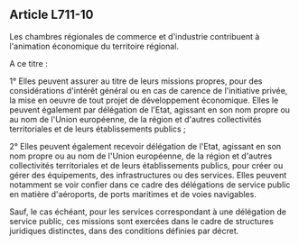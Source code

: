 Article L711-10
----
Les chambres régionales de commerce et d'industrie contribuent à l'animation
économique du territoire régional.

A ce titre :

1° Elles peuvent assurer au titre de leurs missions propres, pour des
considérations d'intérêt général ou en cas de carence de l'initiative privée, la
mise en oeuvre de tout projet de développement économique. Elles le peuvent
également par délégation de l'Etat, agissant en son nom propre ou au nom de
l'Union européenne, de la région et d'autres collectivités territoriales et de
leurs établissements publics ;

2° Elles peuvent également recevoir délégation de l'Etat, agissant en son nom
propre ou au nom de l'Union européenne, de la région et d'autres collectivités
territoriales et de leurs établissements publics, pour créer ou gérer des
équipements, des infrastructures ou des services. Elles peuvent notamment se
voir confier dans ce cadre des délégations de service public en matière
d'aéroports, de ports maritimes et de voies navigables.

Sauf, le cas échéant, pour les services correspondant à une délégation de
service public, ces missions sont exercées dans le cadre de structures
juridiques distinctes, dans des conditions définies par décret.

